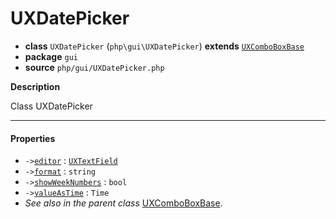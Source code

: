 # UXDatePicker

- **class** `UXDatePicker` (`php\gui\UXDatePicker`) **extends** [`UXComboBoxBase`](https://github.com/VenityStudio/android/tree/master/jphp-android-ext/api-docs/classes/php/gui/UXComboBoxBase.md)
- **package** `gui`
- **source** `php/gui/UXDatePicker.php`

**Description**

Class UXDatePicker

---

#### Properties

- `->`[`editor`](#prop-editor) : [`UXTextField`](https://github.com/VenityStudio/android/tree/master/jphp-android-ext/api-docs/classes/php/gui/UXTextField.md)
- `->`[`format`](#prop-format) : `string`
- `->`[`showWeekNumbers`](#prop-showweeknumbers) : `bool`
- `->`[`valueAsTime`](#prop-valueastime) : `Time`
- *See also in the parent class* [UXComboBoxBase](https://github.com/VenityStudio/android/tree/master/jphp-android-ext/api-docs/classes/php/gui/UXComboBoxBase.md).